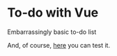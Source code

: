 # To-do with Vue
Embarrassingly basic to-do list

And, of course, [here](https://irfankurtagic.github.io/todo-wtih-vue) you can test it.


